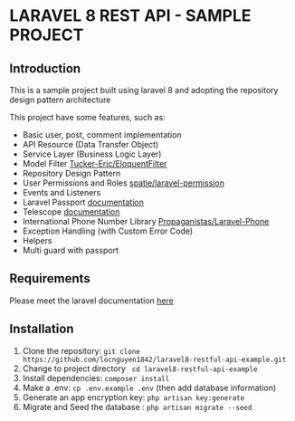 
# LARAVEL 8 REST API - SAMPLE PROJECT

## Introduction

This is a sample project built using laravel 8 and adopting the repository design pattern architecture

This project have some features, such as:

- Basic user, post, comment implementation
- API Resource (Data Transfer Object)
- Service Layer (Business Logic Layer)
- Model Filter [Tucker-Eric/EloquentFilter](https://github.com/Tucker-Eric/EloquentFilter)
- Repository Design Pattern
- User Permissions and Roles [spatie/laravel-permission](https://github.com/spatie/laravel-permission)
- Events and Listeners
- Laravel Passport [documentation](https://laravel.com/docs/8.x/passport)
- Telescope [documentation](https://laravel.com/docs/8.x/telescope)
- International Phone Number Library [Propaganistas/Laravel-Phone](https://github.com/Propaganistas/Laravel-Phone)
- Exception Handling (with Custom Error Code)
- Helpers
- Multi guard with passport

## Requirements

Please meet the laravel documentation [here](https://laravel.com/docs/8.x/installation#server-requirements)

## Installation

1. Clone the repository: `git clone https://github.com/locnguyen1842/laravel8-restful-api-example.git`
2. Change to project directory ` cd laravel8-restful-api-example`
3. Install dependencies: `composer install`
4. Make a .env: `cp .env.example .env` (then add database information)
5. Generate an app encryption key: `php artisan key:generate`
5. Migrate and Seed the database : `php artisan migrate --seed`
